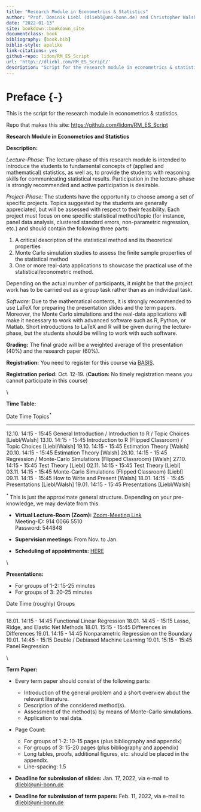 ```yaml
--- 
title: "Research Module in Econometrics & Statistics"
author: "Prof. Dominik Liebl (dliebl@uni-bonn.de) and Christopher Walsh (cwalsh@uni-bonn.de)"
date: "2022-01-13"
site: bookdown::bookdown_site
documentclass: book
bibliography: [book.bib]
biblio-style: apalike
link-citations: yes
github-repo: lidom/RM_ES_Script
url: 'http\://dliebl.com/RM_ES_Script/'
description: "Script for the research module in econometrics & statistics (University Bonn)."
---
```


# Preface {-}


This is the script for the research module in econometrics & statistics. 


Repo that makes this site: https://github.com/lidom/RM_ES_Script


**Research Module in Econometrics and Statistics** 

**Description:**

*Lecture-Phase:* The lecture-phase of this research module is intended to introduce the students to fundamental concepts of (applied and mathematical) statistics, as well as, to provide the students with reasoning skills for communicating statistical results. Participation in the lecture-phase is strongly recommended and active participation is desirable. 

*Project-Phase:* The students have the opportunity to choose among a set of specific projects. Topics suggested by the students are generally appreciated, but will be assessed with respect to their feasibility. Each project must focus on one specific statistical method/topic (for instance, panel data analysis, clustered standard errors, non-parametric regression, etc.) and should contain the following three parts:

  1. A critical description of the statistical method and its theoretical properties 
  2. Monte Carlo simulation studies to assess the finite sample properties of the statistical method
  3. One or more real-data applications to showcase the practical use of the statistical/econometric method. 

Depending on the actual number of participants, it might be that the project work has to be carried out as a group task rather than as an individual task.

*Software:* Due to the mathematical contents, it is strongly recommended to use LaTeX for preparing the presentation slides and the term papers. Moreover, the Monte Carlo simulations and the real-data applications will make it necessary to work with advanced software such as R, Python, or Matlab. Short introductions to LaTeX and R will be given during the lecture-phase, but the students should be willing to work with such software. 

**Grading:** The final grade will be a weighted average of the presentation (40%) and the  research paper (60%).

**Registration:** You need to register for this course via [BASIS](https://basis.uni-bonn.de/). 

**Registration period:**  Oct. 12-19. (**Caution:** No timely registration means you cannot participate in this course)   


\


**Time Table:**

Date        Time               Topics$^*$
----------  -----------------  ---------------------------------
12.10.      14:15 - 15:45      General Introduction / Introduction to R / Topic Choices [Liebl/Walsh]
13.10.      14:15 - 15:45      Introduction to R (Flipped Classroom) / Topic Choices [Liebl/Walsh]
19.10.      14:15 - 15:45      Estimation Theory [Walsh]
20.10.      14:15 - 15:45      Estimation Theory [Walsh]
26.10.      14:15 - 15:45      Regression / Monte-Carlo Simulations (Flipped Classroom) [Walsh]
27.10.      14:15 - 15:45      Test Theory [Liebl]
02.11.      14:15 - 15:45      Test Theory [Liebl]
03.11.      14:15 - 15:45      Monte-Carlo Simulations  (Flipped Classroom) [Liebl]
09.11.      14:15 - 15:45      How to Write and Present [Walsh]
18.01.      14:15 - 15:45      Presentations [Liebl/Walsh]
19.01.      14:15 - 15:45      Presentations [Liebl/Walsh]

$^*$ This is just the approximate general structure. Depending on your pre-knowledge, we may deviate from this.


- **Virtual Lecture-Room (Zoom):** [Zoom-Meeting Link](https://uni-bonn.zoom.us/j/91400665510?pwd=RUl5NW9mMjcyQlk2VkRGbXFrSmJlQT09) \
Meeting-ID: 914 0066 5510\
Password: 544848

- **Supervision meetings:** From Nov. to Jan. 
- **Scheduling of appointments:** [HERE](https://docs.google.com/spreadsheets/d/1clb0ple3GaRlwod5JOKK84A996p1BKNMSs32JrqBZ_A/edit?usp=sharing)


\


**Presentations:**

* For groups of 1-2: 15-25 minutes
* For groups of   3: 20-25 minutes


Date        Time (roughly)     Groups
----------  -----------------  ---------------------------------
18.01.      14:15 - 14:45      Functional Linear Regression
18.01.      14:45 - 15:15      Lasso, Ridge, and Elastic Net Methods
18.01.      15:15 - 15:45      Differences in Differences
19.01.      14:15 - 14:45      Nonparametric Regression on the Boundary
19.01.      14:45 - 15:15      Double / Debiased Machine Learning
19.01.      15:15 - 15:45      Panel Regression



\


**Term Paper:**

* Every term paper should consist of the following parts:
    * Introduction of the general problem and a short overview about the relevant literature.
    * Description of the considered method(s).
    * Assessment of the method(s) by means of Monte-Carlo simulations.
    * Application to real data.
* Page Count:
    * For groups of 1-2: 10-15 pages (plus bibliography and appendix)
    * For groups of 3: 15-20 pages (plus bibliography and appendix)
    * Long tables, proofs, additional figures, etc. should be placed in the appendix.
    * Line-spacing: 1.5
    
* **Deadline for submission of slides:** Jan. 17, 2022, via e-mail to [dliebl@uni-bonn.de](mailto:dliebl@uni-bonn.de)    
* **Deadline for submission of term papers:** Feb. 11, 2022, via e-mail to [dliebl@uni-bonn.de](mailto:dliebl@uni-bonn.de)





